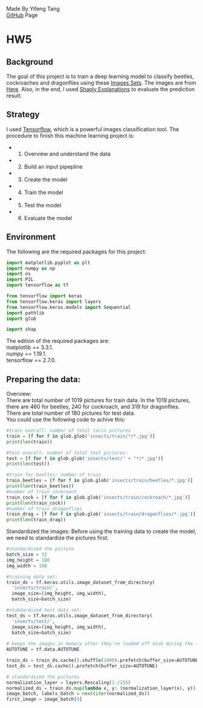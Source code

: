 Made By Yifeng Tang  
[GitHub](https://github.com/Yifeng-T/Biostat823_HomeWork/tree/main/HW5) Page

# HW5
## Background
The goal of this project is to train a deep learning model to classify beetles, cockroaches and dragonflies using these [Images Sets](https://people.duke.edu/~ccc14/insects.zip). The images are from [Here](https://www.insectimages.org/index.cfm). Also, in the end, I used [Shaply Explanations](https://github.com/slundberg/shap) to evaluate the prediction result. 

## Strategy
I used [Tensorflow](https://github.com/tensorflow/tensorflow), which is a powerful images classification tool. 
The procedure to finish this machine learning project is:
* 1. Overview and understand the data
* 2. Build an input pipepline
* 3. Create the model
* 4. Train the model
* 5. Test the model
* 6. Evaluate the model

## Environment
The following are the required packages for this project:
```python
import matplotlib.pyplot as plt
import numpy as np
import os
import PIL
import tensorflow as tf

from tensorflow import keras
from tensorflow.keras import layers
from tensorflow.keras.models import Sequential
import pathlib
import glob

import shap
```
The edition of the required packages are:   
matplotlib == 3.3.1.   
numpy == 1.19.1.    
tensorflow == 2.7.0.   

## Preparing the data:
Overview:  
There are total number of 1019 pictures for train data. In the 1019 pictures, there are 460 for beetles, 240 for cockroach, and 319 for dragonflies.  
There are total number of 180 pictures for test data.   
You could use the following code to achive this:
```python
#train overall: number of total tarin pictures
train = [f for f in glob.glob('insects/train/*/*.jpg')]
print(len(train))

#test overall: number of total test pictures:
test = [f for f in glob.glob('insects/test/' + "*/*.jpg")]
print(len(test))

#train for beetles: number of train
train_beetles = [f for f in glob.glob('insects/train/beetles/*.jpg')]
print(len(train_beetles))
#number of train cockroach
train_cock = [f for f in glob.glob('insects/train/cockroach/*.jpg')]
print(len(train_cock))
#number of train dragonflies
train_drag = [f for f in glob.glob('insects/train/dragonflies/*.jpg')]
print(len(train_drag))
```
Standardized the images:
Before using the training data to create the model, we need to standardize the pictures first:
```python
#standardized the picture
batch_size = 32
img_height = 180
img_width = 180

#training data set:
train_ds = tf.keras.utils.image_dataset_from_directory(
  'insects/train/',
  image_size=(img_height, img_width),
  batch_size=batch_size)

#stabdardized test data set:
test_ds = tf.keras.utils.image_dataset_from_directory(
  'insects/test/',
  image_size=(img_height, img_width),
  batch_size=batch_size)
  
# keeps the images in memory after they're loaded off disk during the first epoch. 
AUTOTUNE = tf.data.AUTOTUNE

train_ds = train_ds.cache().shuffle(1000).prefetch(buffer_size=AUTOTUNE)
test_ds = test_ds.cache().prefetch(buffer_size=AUTOTUNE)

# standardized the pictures
normalization_layer = layers.Rescaling(1./255)
normalized_ds = train_ds.map(lambda x, y: (normalization_layer(x), y))
image_batch, labels_batch = next(iter(normalized_ds))
first_image = image_batch[0]
```

